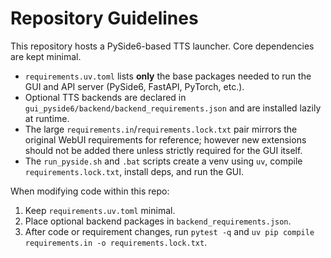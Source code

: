 # Repository Guidelines

This repository hosts a PySide6-based TTS launcher. Core dependencies are kept minimal.

* `requirements.uv.toml` lists **only** the base packages needed to run the GUI and API server (PySide6, FastAPI, PyTorch, etc.).
* Optional TTS backends are declared in `gui_pyside6/backend/backend_requirements.json` and are installed lazily at runtime.
* The large `requirements.in`/`requirements.lock.txt` pair mirrors the original WebUI requirements for reference; however new extensions should not be added there unless strictly required for the GUI itself.
* The `run_pyside.sh` and `.bat` scripts create a venv using `uv`, compile `requirements.lock.txt`, install deps, and run the GUI.

When modifying code within this repo:

1. Keep `requirements.uv.toml` minimal.
2. Place optional backend packages in `backend_requirements.json`.
3. After code or requirement changes, run `pytest -q` and `uv pip compile requirements.in -o requirements.lock.txt`.

